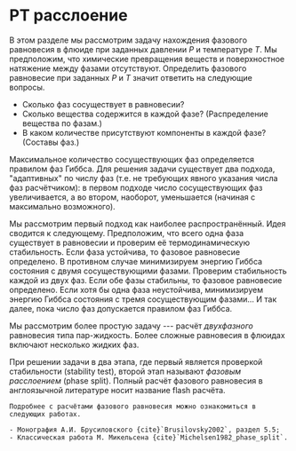 # PT расслоение

В этом разделе мы рассмотрим задачу нахождения фазового равновесия в флюиде при заданных давлении $P$ и температуре $T$.
Мы предположим, что химические превращения веществ и поверхностное натяжение между фазами отсутствуют.
Определить фазового равновесие при заданных $P$ и $T$ значит ответить на следующие вопросы.
- Сколько фаз сосуществует в равновесии?
- Сколько вещества содержится в каждой фазе? (Распределение вещества по фазам.)
- В каком количестве присутствуют компоненты в каждой фазе? (Составы фаз.)

Максимальное количество сосуществующих фаз определяется правилом фаз Гиббса.
Для решения задачи существует два подхода, "адаптивных" по числу фаз (т.е. не требующих явного указания числа фаз расчётчиком): в первом подходе число сосуществующих фаз увеличивается, а во втором, наоборот, уменьшается (начиная с максимально возможного).

Мы рассмотрим первый подход как наиболее распространённый.
Идея сводится к следующему.
Предположим, что всего одна фаза существует в равновесии и проверим её термодинамическую стабильность.
Если фаза устойчива, то фазовое равновесие определено.
В противном случае минимизируем энергию Гиббса состояния с двумя сосуществующими фазами.
Проверим стабильность каждой из двух фаз.
Если обе фазы стабильны, то фазовое равновесие определено.
Если хотя бы одна фаза неустойчива, минимизируем энергию Гиббса состояния с тремя сосуществующим фазами...
И так далее, пока число фаз допускается правилом фаз Гиббса.

Мы рассмотрим более простую задачу --- расчёт _двухфазного_ равновесия типа пар-жидкость.
Более сложные равновесия в флюидах включают несколько жидких фаз.

При решении задачи в два этапа, где первый является проверкой стабильности (stability test), второй этап называют _фазовым расслоением_ (phase split).
Полный расчёт фазового равновесия в англоязычной литературе носит название flash расчёта.

```{admonition} Материалы
Подробнее с расчётами фазового равновесия можно ознакомиться в следующих работах.

- Монография А.И. Брусиловского {cite}`Brusilovsky2002`, раздел 5.5;
- Классическая работа М. Микельсена {cite}`Michelsen1982_phase_split`.
```
